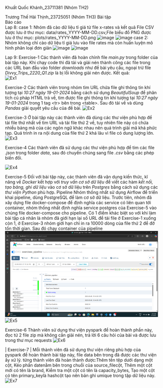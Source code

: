 Khuất Quốc Khánh_23711381 (Nhóm TH2)

Trương Thế Hải Thịnh_23725051 (Nhóm TH3)
Bài tập <br> 
Báo cáo <br>
Lap 8:
case 1: Nhóm đã cào dữ liệu tỉ giá từ file x-rates và kết quả File CSV được lưu ở thư mục: data/rates_YYYY-MM-DD.csv,File biểu đồ PNG được lưu ở thư mục: plots/rates_YYYY-MM-DD.png
![image](https://github.com/user-attachments/assets/e23cf276-37f5-47eb-aacd-c34f4f956b21)
![image](https://github.com/user-attachments/assets/f0839fd9-ce03-4113-83a8-04b336f15970)
case 2: Nhóm không chỉ cào dữ liệu tỉ giá lưu vào file rates mà còn huấn luyện mô hình phân loại đơn giản
![image](https://github.com/user-attachments/assets/f4d9633b-4640-4211-bb1f-881b5a81b384)
![image](https://github.com/user-attachments/assets/d2005104-bdd8-49c6-a0b4-17941d32b053)

Lap 9:
Exercise-1 Các thành viên đã hoàn chỉnh file *main.py* trong folder của bài tập này. Khi chạy code thì đã tải và giải nén thành công các file trong các URL ban đầu vào folder *downloads* như đề bài yêu cầu, ngoại trừ file *Divvy_Trips_2220_Q1.zip* là bị lỗi không giải nén được. 
Kết quả:<br> 
![Ex1](https://github.com/user-attachments/assets/be486189-d152-423b-bcc6-902b220e54c3)




Exercise-2 Các thành viên trong nhóm tìm URL chứa file ghi thông tin khí tượng tại *10:27 ngày 19-01-2024* bằng cách sử dụng *BeautifulSoup* để phân tích cú pháp HTML trả về, tìm được file ghi thông tin khí tượng tại *10:27 ngày 19-01-2024* trong 1 tag \<tr> bên trong \<table>. Sau đó tải về và dùng *Pandas* giải quyết yêu cầu của đề bài. 
![Ex2](https://github.com/user-attachments/assets/cc0a48c6-7b68-4c74-9819-68cec511fede)


 Exercise-3 Ở bài tập này các thành viên đã dùng các thư viện phù hợp để tải file thứ nhất về tìm URL và tải file thứ 2 về, tuy nhiên file này có chứa nhiều bảng mã của các ngôn ngữ khác nhau nên quá trình giải mã khá phức tạp. Quá trình in ra nội dung của file thứ 2 khá lâu vì file có dung lượng lớn. <br>
 ![Ex3](https://github.com/user-attachments/assets/9db4ed8d-10e0-4cb8-b487-2d58a4c77c9a)

Exercise-4 Các thành viên đã sử dụng các thư viện phù hợp để tìm các file *.json* trong folder *data*, sau đó chuyển chúng sang file *.csv* bằng các phép biến đổi. 

![Ex4](https://github.com/user-attachments/assets/69761a93-afc8-4fff-bd83-1275c97b5fed)


Exercise-5 Đối với bài tập này, các thành viên đã vận dụng kiến thức, kĩ năng về *Docker* kết hợp với *truy vấn cơ sở dữ liệu* để viết các hàm *kết nối, tạo bảng, ghi dữ liệu* vào cơ sở dữ liệu trên *Postgres* bằng cách sử dụng các *thư viện Python* phù hợp. 
Pipeline Nhóm thống nhất sử dụng Airflow để triển khai pipeline, dùng PostgreSQL để làm cơ sở dữ liệu. Trước tiên, nhóm đã xây dựng file docker-compose để định nghĩa các service có liên quan tới container, nhóm thống nhất định nghĩa service postgres của Exercise-5 vào chúng file docker-compose cho pipeline. Có 1 điểm khác biệt so với khi làm bài tập cá nhân là nhóm đã giới hạn lại số URL để tải file ở Exercise-1 xuống còn 1, ở Exercise-3 nhóm giới hạn chỉ in ra 10000 dòng của file thứ 2 để đỡ tốn thời gian. Sau đó chạy container của pipeline ![](/images/ketqua.png) <br>
![Ex5](https://github.com/user-attachments/assets/a0a9b0b4-43da-4d51-863e-40f281a880f5)


Exercise-6 Thành viên sử dụng thư viện pyspark để hoàn thành phần này, đọc từ 2 file zip mà không cần giải nén, trả lời 6 câu hỏi của bài và được lưu trong thư mục requests
![Ex6](https://github.com/user-attachments/assets/876d2eaf-204e-4bef-9f14-053f485036a7)


| Exercise-7 | Mỗi thành viên đã sử dụng thư viện riêng phù hợp của pyspark để hoàn thành bài tập này, file data bên trong đã được các thư viện ấy xử lý. từng thành viên đã hoàn thành được:Thêm tên tệp dưới dạng một cột, Kéo phần datenằm bên trong chuỗi của source_filecột, Thêm một cột mới có tên là brand, Kiểm tra một cột có tên là capacity_bytes, Tạo một cột có tên primary_keylà hashcột tạo nên bản ghi umique trong tập dữ liệu này.
![Ex7](https://github.com/user-attachments/assets/776143ea-ed96-4cae-990f-128845fa4b73)

